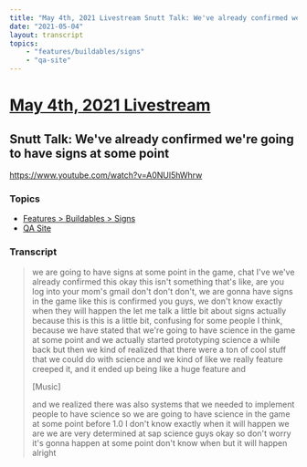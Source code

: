 ```yaml
---
title: "May 4th, 2021 Livestream Snutt Talk: We've already confirmed we're going to have signs at some point"
date: "2021-05-04"
layout: transcript
topics:
    - "features/buildables/signs"
    - "qa-site"
---
```

# [May 4th, 2021 Livestream](../2021-05-04.md)
## Snutt Talk: We've already confirmed we're going to have signs at some point
https://www.youtube.com/watch?v=A0NUl5hWhrw

### Topics
* [Features > Buildables > Signs](../topics/features/buildables/signs.md)
* [QA Site](../topics/qa-site.md)

### Transcript

> we are going to have signs at some point in the game, chat I've we've already confirmed this okay this isn't something that's like, are you log into your mom's gmail don't don't don't, we are gonna have signs in the game like this is confirmed you guys, we don't know exactly when they will happen the let me talk a little bit about signs actually because this is this is a little bit, confusing for some people I think, because we have stated that we're going to have science in the game at some point and we actually started prototyping science a while back but then we kind of realized that there were a ton of cool stuff that we could do with science and we kind of like we really feature creeped it, and it ended up being like a huge feature and
>
> [Music]
>
> and we realized there was also systems that we needed to implement people to have science so we are going to have science in the game at some point before 1.0 I don't know exactly when it will happen we are we are very determined at sap science guys okay so don't worry it's gonna happen at some point don't know when but it will happen alright
